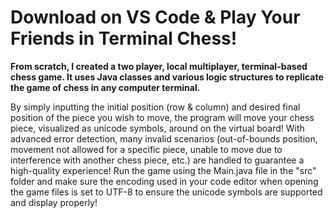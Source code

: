 # Download on VS Code & Play Your Friends in Terminal Chess!
**From scratch, I created a two player, local multiplayer, terminal-based chess game. It uses Java classes and various logic structures to replicate the game of chess in any computer terminal.**

By simply inputting the initial position (row & column) and desired final position of the piece you wish to move, the program will move your chess piece, visualized as unicode symbols, around on the virtual board! With advanced error detection, many invalid scenarios (out-of-bounds position, movement not allowed for a specific piece, unable to move due to interference with another chess piece, etc.) are handled to guarantee a high-quality experience! Run the game using the Main.java file in the "src" folder and make sure the encoding used in your code editor when opening the game files is set to UTF-8 to ensure the unicode symbols are supported and display properly!
